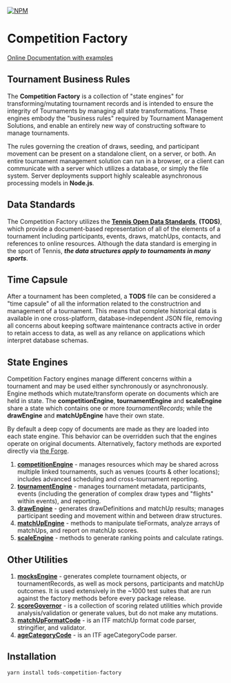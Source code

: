[![NPM](https://img.shields.io/npm/v/tods-competition-factory)](https://www.npmjs.com/package/tods-competition-factory)

# Competition Factory

[Online Documentation with examples](https://courthive.github.io/tods-competition-factory/)

## Tournament Business Rules

The **Competition Factory** is a collection of "state engines" for transforming/mutating tournament records and is intended to ensure the integrity of Tournaments by managing all state transformations. These engines embody the "business rules" required by Tournament Management Solutions, and enable an entirely new way of constructing software to manage tournaments.

The rules governing the creation of draws, seeding, and participant movement can be present on a standalone client, on a server, or both.
An entire tournament management solution can run in a browser, or a client can communicate with a server which utilizes a database, or simply the file system.
Server deployments support highly scaleable asynchronous processing models in **Node.js**.

## Data Standards

The Competition Factory utilizes the **[Tennis Open Data Standards](https://itftennis.atlassian.net/wiki/spaces/TODS/overview)**, **(TODS)**,
which provide a document-based representation of all of the elements of a tournament including participants, events, draws, matchUps, contacts, and references to online resources. Although the data standard is emerging in the sport of Tennis, **_the data structures apply to tournaments in many sports_**.

## Time Capsule

After a tournament has been completed, a **TODS** file can be considered a "time capsule" of all the information related to the constructrion and management of a tournament. This means that complete historical data is available in one cross-platform, database-independent JSON file, removing all concerns about keeping software maintenance contracts active in order to retain access to data, as well as any reliance on applications which interpret database schemas.

## State Engines

Competition Factory engines manage different concerns within a tournament and may be used either synchronously or asynchronously.
Engine methods which mutate/transform operate on documents which are held in state.
The **competitionEngine**, **tournamentEngine** and **scaleEngine** share a state which contains one or more _tournamentRecords_;
while the **drawEngine** and **matchUpEngine** have their own state.

By default a deep copy of documents are made as they are loaded into each state engine. This behavior can be overridden such that the engines operate on original documents.
Alternatively, factory methods are exported directly via [the Forge](./forge).

1. [**competitionEngine**](./engines/competition-engine-overview) - manages resources which may be shared across multiple linked tournaments, such as venues (courts & other locations); includes advanced scheduling and cross-tournament reporting.
2. [**tournamentEngine**](./engines/tournament-engine-overview) - manages tournament metadata, participants, events (including the generation of complex draw types and "flights" within events), and reporting.
3. [**drawEngine**](./engines/draw-engine-overview) - generates drawDefinitions and matchUp results; manages participant seeding and movement within and between draw structures.
4. [**matchUpEngine**](./engines/matchUp-engine-overview) - methods to manipulate tieFormats, analyze arrays of matchUps, and report on matchUp scores.
5. [**scaleEngine**](./engines/scale-engine-overview) - methods to generate ranking points and calculate ratings.

## Other Utilities

1. [**mocksEngine**](./overview/mocks-engine-overview) - generates complete tournament objects, or tournamentRecords, as well as mock persons, participants and matchUp outcomes.
   It is used extensively in the ~1000 test suites that are run against the factory methods before every package release.
2. [**scoreGovernor**](./scoreGovernor) - is a collection of scoring related utilities which provide analysis/validation or generate values, but do not make any mutations.
3. [**matchUpFormatCode**](./codes/matchup-format) - is an ITF matchUp format code parser, stringifier, and validator.
4. [**ageCategoryCode**](./codes/age-category) - is an ITF ageCategoryCode parser.

## Installation

```sh
yarn install tods-competition-factory
```
